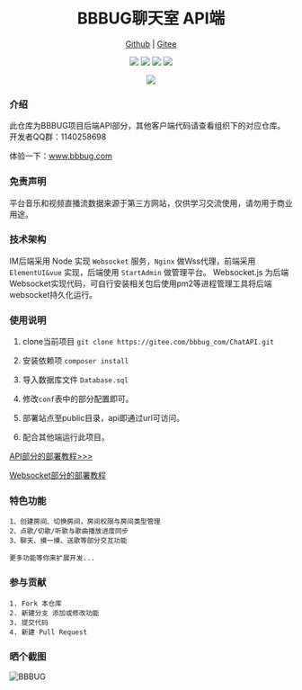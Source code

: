 <h1 align="center">BBBUG聊天室 API端</h1>
<p align="center">
<a href="https://github.com/HammCn/BBBUG-API" target="_blank">Github</a> | <a href="https://gitee.com/bbbug_com/ChatAPI" target="_blank">Gitee</a>
</p>
<p align="center">
<a href="https://gitee.com/bbbug_com/ChatAPI/stargazers" target="_blank"><img src="https://svg.hamm.cn/gitee.svg?type=star&user=bbbug_com&project=ChatAPI"/></a>
<a href="https://gitee.com/bbbug_com/ChatAPI/members" target="_blank"><img src="https://svg.hamm.cn/gitee.svg?type=fork&user=bbbug_com&project=ChatAPI"/></a>
<img src="https://svg.hamm.cn/badge.svg?key=Base&value=Vue.Element"/>
<img src="https://svg.hamm.cn/badge.svg?key=License&value=Apache-2.0"/>
</p>



<p align="center">
<a href="https://bbbug.com" target="_blank"><img src="https://api.bbbug.com/api/badge/888"/></a>
</p>


### 介绍

此仓库为BBBUG项目后端API部分，其他客户端代码请查看组织下的对应仓库。开发者QQ群：1140258698

体验一下：<a href="https://www.bbbug.com/" target="_blank">www.bbbug.com</a>

### 免责声明

平台音乐和视频直播流数据来源于第三方网站，仅供学习交流使用，请勿用于商业用途。

### 技术架构

IM后端采用 Node 实现 ```Websocket``` 服务，```Nginx``` 做Wss代理，前端采用 ```ElementUI&vue``` 实现，后端使用 ```StartAdmin``` 做管理平台。 Websocket.js 为后端Websocket实现代码，可自行安装相关包后使用pm2等进程管理工具将后端websocket持久化运行。


### 使用说明

1. clone当前项目 ```git clone https://gitee.com/bbbug_com/ChatAPI.git```

2. 安装依赖项 ```composer install```

3. 导入数据库文件 ```Database.sql```

4. 修改```conf```表中的部分配置即可。

5. 部署站点至public目录，api即通过url可访问。

6. 配合其他端运行此项目。

[API部分的部署教程>>>](https://doc.bbbug.com/3097468.html)

[Websocket部分的部署教程](https://doc.bbbug.com/3097478.html)

### 特色功能
```
1、创建房间、切换房间，房间权限与房间类型管理
2、点歌/切歌/听歌与歌曲播放进度同步
3、聊天、摸一摸、送歌等部分交互功能

更多功能等你来扩展开发...
```


### 参与贡献
```
1. Fork 本仓库
2. 新建分支 添加或修改功能
3. 提交代码
4. 新建 Pull Request
```

### 晒个截图
![BBBUG](https://images.gitee.com/uploads/images/2020/1105/220353_28e6e322_145025.png "截屏2020-11-05 22.03.36.png")
